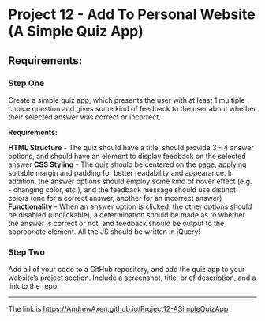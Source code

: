 # Project 12 - Add To Personal Website (A Simple Quiz App)

## Requirements:

### Step One

Create a simple quiz app, which presents the user with at least 1 multiple choice question and gives some kind of feedback to the user about whether their selected answer was correct or incorrect.

**Requirements:**

**HTML Structure** - The quiz should have a title, should provide 3 - 4 answer options, and should have an element to display feedback on the selected answer
**CSS Styling** - The quiz should be centered on the page, applying suitable margin and padding for better readability and appearance. In addition, the answer options should employ some kind of hover effect (e.g. - changing color, etc.), and the feedback message should use distinct colors (one for a correct answer, another for an incorrect answer)
**Functionality** - When an answer option is clicked, the other options should be disabled (unclickable), a determination should be made as to whether the answer is correct or not, and feedback should be output to the appropriate element. All the JS should be written in jQuery!

### Step Two

Add all of your code to a GitHub repository, and add the quiz app to your website’s project section. Include a screenshot, title, brief description, and a link to the repo.

---

The link is https://AndrewAxen.github.io/Project12-ASimpleQuizApp
